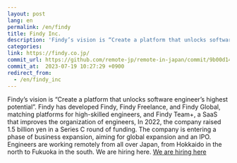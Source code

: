 ```yaml
---
layout: post
lang: en
permalink: /en/findy
title: Findy Inc.
description: 'Findy’s vision is “Create a platform that unlocks software engineer’s highest potential”. Findy has developed Findy, Findy Freelance, and Findy Global, matching platforms for high-skilled engineers, and Findy Team+, a SaaS that improves the organization of engineers, In 2022, the company raised 1.5 billion yen in a Series C round of funding. The company is entering a phase of business expansion, aiming for global expansion and an IPO. Engineers are working remotely from all over Japan, from Hokkaido in the north to Fukuoka in the south. We are hiring here. We are hiring here'
categories: 
link: https://findy.co.jp/
commit_url: https://github.com/remote-jp/remote-in-japan/commit/9b00d144a482b473059245a370232824e1a41a4b
commit_at:  2023-07-19 10:27:29 +0900
redirect_from:
  - /en/findy_inc
---
```


<p>Findy’s vision is “Create a platform that unlocks software engineer’s highest potential”. Findy has developed Findy, Findy Freelance, and Findy Global, matching platforms for high-skilled engineers, and Findy Team+, a SaaS that improves the organization of engineers, In 2022, the company raised 1.5 billion yen in a Series C round of funding. The company is entering a phase of business expansion, aiming for global expansion and an IPO.<br />Engineers are working remotely from all over Japan, from Hokkaido in the north to Fukuoka in the south. We are hiring here. <a href="https://herp.careers/v1/findy/requisition-groups/14c4a661-5e48-40c5-99d0-ea657b8b4c04">We are hiring here</a></p>
